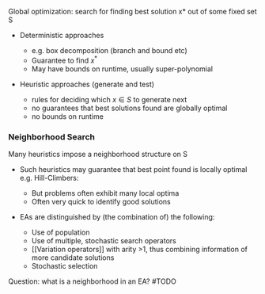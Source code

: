 Global optimization: search for finding best solution x* 
out of some fixed set S

- Deterministic approaches
	- e.g. box decomposition (branch and bound etc)
	- Guarantee to find $x^*$
	- May have bounds on runtime, usually super-polynomial 
 
- Heuristic approaches (generate and test)
	- rules for deciding which $x\in S$  to generate next
	- no guarantees that best solutions found are globally optimal
	- no bounds on runtime
### Neighborhood Search

Many heuristics impose a neighborhood structure on S

- Such heuristics may guarantee that best point found is locally optimal  e.g. Hill-Climbers: 
	- But problems often exhibit many local optima  
	- Often very quick to identify good solutions
 
- EAs are distinguished by (the combination of) the following:
	- Use of population
	- Use of multiple, stochastic search operators 
	- [[Variation operators]] with arity >1, thus combining information of more candidate solutions
	- Stochastic selection

Question: what is a neighborhood in an EA? #TODO 